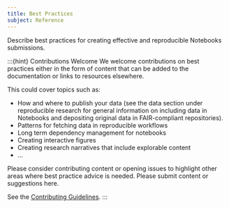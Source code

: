```yaml
---
title: Best Practices
subject: Reference
---
```


Describe best practices for creating effective and reproducible Notebooks submissions.

:::{hint} Contributions Welcome
We welcome contributions on best practices either in the form of content that can be added to the documentation or links to resources elsewhere.

This could cover topics such as:

- How and where to publish your data (see the data section under reproducible research for general information on including data in Notebooks and depositing original data in FAIR-compliant repositories).
- Patterns for fetching data in reproducible workflows
- Long term dependency management for notebooks
- Creating interactive figures
- Creating research narratives that include explorable content
- ...

Please consider contributing content or opening issues to highlight other areas where best practice advice is needed. Please submit content or suggestions here.

See the [Contributing Guidelines](./README.md#contributing).
:::
